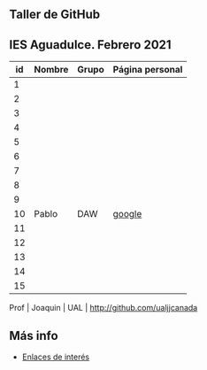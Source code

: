 ## Taller de GitHub

## IES Aguadulce. Febrero 2021

id | Nombre  | Grupo | Página personal |  
-- | ----------------- | ----------------- | ----------------- 
1 | | | 
2 | | | 
3 | | | 
4 | | | 
5 | | | 
6 | | | 
7 | | | 
8 | | | 
9 | | | 
10 |Pablo |DAW | <A HREF="GOOGLE.COM">google</a>
11 | | | 
12 | | | 
13 | | | 
14 | | | 
15 | | | 


Prof | Joaquin | UAL | http://github.com/ualjjcanada 

## Más info
* [Enlaces de interés](enlaces.md)
